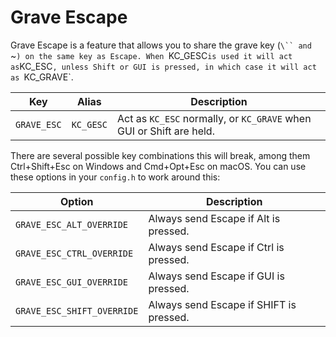 # Grave Escape

Grave Escape is a feature that allows you to share the grave key (`\`` and `~`) on the same key as Escape. When `KC_GESC` is used it will act as `KC_ESC`, unless Shift or GUI is pressed, in which case it will act as `KC_GRAVE`.


| Key | Alias | Description |
|-----|-------|-------------|
| `GRAVE_ESC` | `KC_GESC` | Act as `KC_ESC` normally, or `KC_GRAVE` when GUI or Shift are held. |

There are several possible key combinations this will break, among them Ctrl+Shift+Esc on Windows and Cmd+Opt+Esc on macOS. You can use these options in your `config.h` to work around this:

| Option | Description |
|--------|-------------|
| `GRAVE_ESC_ALT_OVERRIDE` | Always send Escape if Alt is pressed. |
| `GRAVE_ESC_CTRL_OVERRIDE` | Always send Escape if Ctrl is pressed. |
| `GRAVE_ESC_GUI_OVERRIDE` | Always send Escape if GUI is pressed. |
| `GRAVE_ESC_SHIFT_OVERRIDE` | Always send Escape if SHIFT is pressed. |

